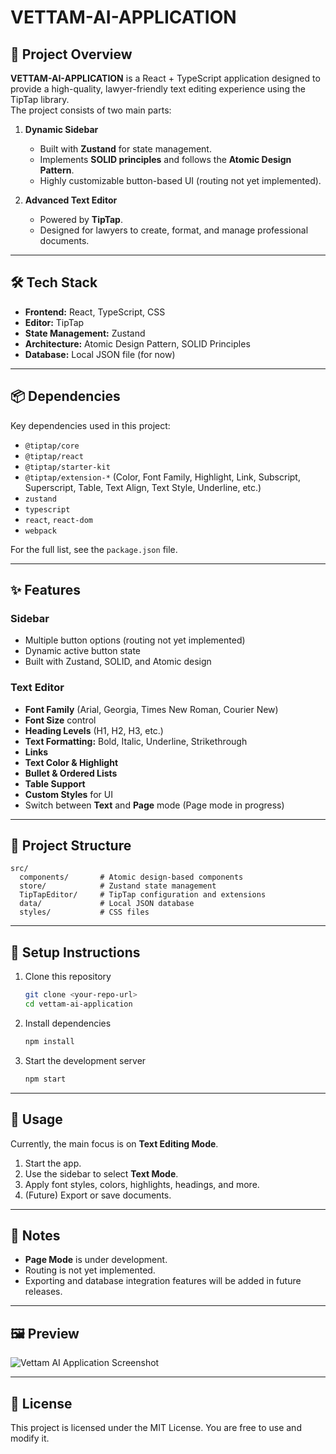 # VETTAM-AI-APPLICATION

## 📌 Project Overview
**VETTAM-AI-APPLICATION** is a React + TypeScript application designed to provide a high-quality, lawyer-friendly text editing experience using the TipTap library.  
The project consists of two main parts:  

1. **Dynamic Sidebar**  
   - Built with **Zustand** for state management.  
   - Implements **SOLID principles** and follows the **Atomic Design Pattern**.  
   - Highly customizable button-based UI (routing not yet implemented).  

2. **Advanced Text Editor**  
   - Powered by **TipTap**.  
   - Designed for lawyers to create, format, and manage professional documents.  

---

## 🛠 Tech Stack
- **Frontend:** React, TypeScript, CSS  
- **Editor:** TipTap  
- **State Management:** Zustand  
- **Architecture:** Atomic Design Pattern, SOLID Principles  
- **Database:** Local JSON file (for now)  

---

## 📦 Dependencies
Key dependencies used in this project:  
- `@tiptap/core`  
- `@tiptap/react`  
- `@tiptap/starter-kit`  
- `@tiptap/extension-*` (Color, Font Family, Highlight, Link, Subscript, Superscript, Table, Text Align, Text Style, Underline, etc.)  
- `zustand`  
- `typescript`  
- `react`, `react-dom`  
- `webpack`  

For the full list, see the `package.json` file.  

---

## ✨ Features
### Sidebar
- Multiple button options (routing not yet implemented)  
- Dynamic active button state  
- Built with Zustand, SOLID, and Atomic design  

### Text Editor
- **Font Family** (Arial, Georgia, Times New Roman, Courier New)  
- **Font Size** control  
- **Heading Levels** (H1, H2, H3, etc.)  
- **Text Formatting:** Bold, Italic, Underline, Strikethrough  
- **Links**  
- **Text Color & Highlight**  
- **Bullet & Ordered Lists**  
- **Table Support**  
- **Custom Styles** for UI  
- Switch between **Text** and **Page** mode (Page mode in progress)  

---

## 📂 Project Structure
```
src/
  components/       # Atomic design-based components
  store/            # Zustand state management
  TipTapEditor/     # TipTap configuration and extensions
  data/             # Local JSON database
  styles/           # CSS files
```

---

## 🚀 Setup Instructions
1. Clone this repository  
   ```bash
   git clone <your-repo-url>
   cd vettam-ai-application
   ```

2. Install dependencies  
   ```bash
   npm install
   ```

3. Start the development server  
   ```bash
   npm start
   ```

---

## 📖 Usage
Currently, the main focus is on **Text Editing Mode**.  
1. Start the app.  
2. Use the sidebar to select **Text Mode**.  
3. Apply font styles, colors, highlights, headings, and more.  
4. (Future) Export or save documents.  

---

## 📌 Notes
- **Page Mode** is under development.  
- Routing is not yet implemented.  
- Exporting and database integration features will be added in future releases.  

---

## 🖼 Preview
![Vettam AI Application Screenshot](Vettam.png)

---

## 📜 License
This project is licensed under the MIT License. You are free to use and modify it.  
